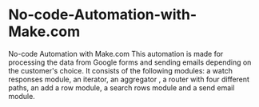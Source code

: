 # No-code-Automation-with-Make.com
No-code Automation with Make.com
This automation is made for processing the data from Google forms and sending emails depending on the customer's choice.
It consists of the following modules: a watch responses module, an iterator, an aggregator , a router with four different paths, an add a row module, a search rows module and a send email module. 
